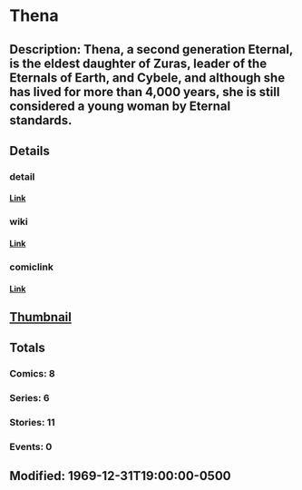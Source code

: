 # Thena
## Description: Thena, a second generation Eternal, is the eldest daughter of Zuras, leader of the Eternals of Earth, and Cybele, and although she has lived for more than 4,000 years, she is still considered a young woman by Eternal standards.
## Details
### detail
#### [Link](http://marvel.com/characters/2350/thena?utm_campaign=apiRef&utm_source=225578a89fc76f3d20fbffda5d17a88d)
### wiki
#### [Link](http://marvel.com/universe/Thena?utm_campaign=apiRef&utm_source=225578a89fc76f3d20fbffda5d17a88d)
### comiclink
#### [Link](http://marvel.com/comics/characters/1011181/thena?utm_campaign=apiRef&utm_source=225578a89fc76f3d20fbffda5d17a88d)
## [Thumbnail](http://i.annihil.us/u/prod/marvel/i/mg/8/a0/4c002f2a83a8c.jpg)
## Totals
### Comics: 8
### Series: 6
### Stories: 11
### Events: 0
## Modified: 1969-12-31T19:00:00-0500